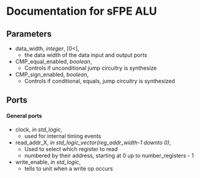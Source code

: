 # Documentation for sFPE ALU

## Parameters
* data_width, *integer*, [0<],
  - the data width of the data input and output ports
* CMP_equal_enabled, *boolean*,
  - Controls if unconditional jump circuitry is synthesize
* CMP_sign_enabled, *boolean*,
  - Controls if conditional, equals, jump circuitry is synthesized

## Ports
#### General ports
* clock, *in std_logic*,
  - used for internal timing events
* read_addr_X, *in std_logic_vector(reg_addr_width-1 downto 0)*,
  - Used to select which register to read
  - numbered by their address, starting at 0 up to number_registers - 1
* write_enable, *in std_logic*,
  - tells to unit when a write op occurs
